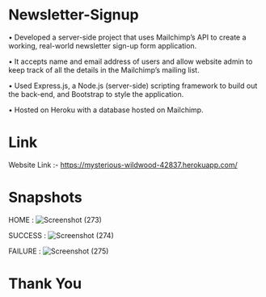 # Newsletter-Signup

• Developed a server-side project that uses Mailchimp’s API to create a working, real-world newsletter sign-up form application.

• It accepts name and email address of users and allow website admin to keep track of all the details in the Mailchimp’s mailing list.

• Used Express.js, a Node.js (server-side) scripting framework to build out the back-end, and Bootstrap to style the application.

• Hosted on Heroku with a database hosted on Mailchimp.


# Link

Website Link :- https://mysterious-wildwood-42837.herokuapp.com/

# Snapshots

HOME :
![Screenshot (273)](https://user-images.githubusercontent.com/84066816/119323785-b5720280-bc9c-11eb-9908-d757a71802fc.png)

SUCCESS :
![Screenshot (274)](https://user-images.githubusercontent.com/84066816/119323833-befb6a80-bc9c-11eb-9bfd-b1e4b268431d.png)

FAILURE :
![Screenshot (275)](https://user-images.githubusercontent.com/84066816/119323842-c15dc480-bc9c-11eb-8c22-17c0132c90bc.png)

# Thank You

